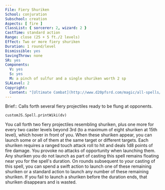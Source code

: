 ```yaml
---
File: Fiery Shuriken
School: conjuration
Subschool: creation
Aspects: [ fire ]
ClassList: { sorcerer: 2, wizard: 2 }
CastTime: standard action
Range: close (25 + 5 ft./2 levels)
Effect: Two or more fiery shuriken
Duration: 1 round/level
Dismissible: yes
SavingThrow: none
SR: yes
Components:
  V: yes
  S: yes
  M: a pinch of sulfur and a single shuriken worth 2 sp
SLALevel: 2
Copyright:
  Content: "[Ultimate Combat](http://www.d20pfsrd.com/magic/all-spells/f/fiery-shuriken)"
---
```

Brief:: Calls forth several fiery projectiles ready to be flung at opponents.

```dataviewjs
customJS.Spell.printWiki(dv)
```

You call forth two fiery projectiles resembling shuriken, plus one more for every two caster levels beyond 3rd (to a maximum of eight shuriken at 15th level), which hover in front of you. When these shuriken appear, you can launch some or all of them at the same target or different targets. Each shuriken requires a ranged touch attack roll to hit and deals 1d8 points of fire damage. You provoke no attacks of opportunity when launching them.  Any shuriken you do not launch as part of casting this spell remains floating near you for the spell's duration. On rounds subsequent to your casting of this spell, you can spend a swift action to launch one of these remaining shuriken or a standard action to launch any number of these remaining shuriken. If you fail to launch a shuriken before the duration ends, that shuriken disappears and is wasted.
